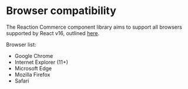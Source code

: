 # Browser compatibility

The Reaction Commerce component library aims to support all browsers supported by React v16, outlined [here](https://reactjs.org/docs/react-dom.html#browser-support).

Browser list:
- Google Chrome
- Internet Explorer (11+)
- Microsoft Edge
- Mozilla Firefox
- Safari
